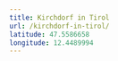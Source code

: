 ```yaml
---
title: Kirchdorf in Tirol
url: /kirchdorf-in-tirol/
latitude: 47.5586658
longitude: 12.4489994
---
```

